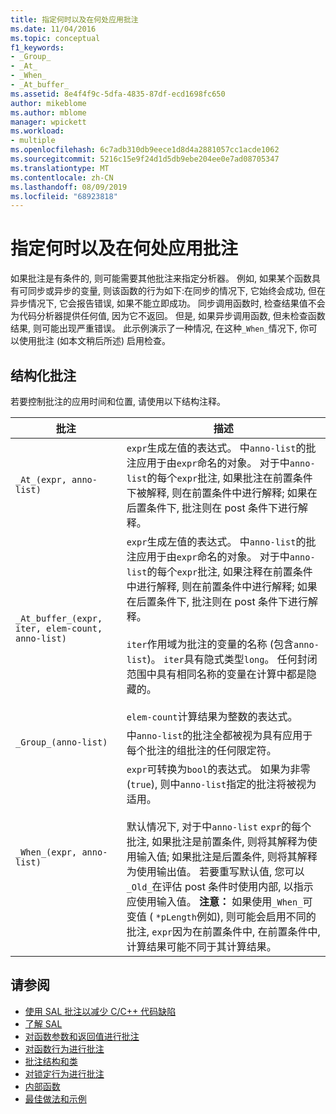 ```yaml
---
title: 指定何时以及在何处应用批注
ms.date: 11/04/2016
ms.topic: conceptual
f1_keywords:
- _Group_
- _At_
- _When_
- _At_buffer_
ms.assetid: 8e4f4f9c-5dfa-4835-87df-ecd1698fc650
author: mikeblome
ms.author: mblome
manager: wpickett
ms.workload:
- multiple
ms.openlocfilehash: 6c7adb310db9eece1d8d4a2881057cc1acde1062
ms.sourcegitcommit: 5216c15e9f24d1d5db9ebe204ee0e7ad08705347
ms.translationtype: MT
ms.contentlocale: zh-CN
ms.lasthandoff: 08/09/2019
ms.locfileid: "68923818"
---
```

# <a name="specifying-when-and-where-an-annotation-applies"></a>指定何时以及在何处应用批注
如果批注是有条件的, 则可能需要其他批注来指定分析器。  例如, 如果某个函数具有可同步或异步的变量, 则该函数的行为如下:在同步的情况下, 它始终会成功, 但在异步情况下, 它会报告错误, 如果不能立即成功。 同步调用函数时, 检查结果值不会为代码分析器提供任何值, 因为它不返回。  但是, 如果异步调用函数, 但未检查函数结果, 则可能出现严重错误。 此示例演示了一种情况, 在这种`_When_`情况下, 你可以使用批注 (如本文稍后所述) 启用检查。

## <a name="structural-annotations"></a>结构化批注
若要控制批注的应用时间和位置, 请使用以下结构注释。

|批注|描述|
|----------------|-----------------|
|`_At_(expr, anno-list)`|`expr`生成左值的表达式。 中`anno-list`的批注应用于由`expr`命名的对象。 对于中`anno-list`的每个`expr`批注, 如果批注在前置条件下被解释, 则在前置条件中进行解释; 如果在后置条件下, 批注则在 post 条件下进行解释。|
|`_At_buffer_(expr, iter, elem-count, anno-list)`|`expr`生成左值的表达式。 中`anno-list`的批注应用于由`expr`命名的对象。 对于中`anno-list`的每个`expr`批注, 如果注释在前置条件中进行解释, 则在前置条件中进行解释; 如果在后置条件下, 批注则在 post 条件下进行解释。<br /><br /> `iter`作用域为批注的变量的名称 (包含`anno-list`)。 `iter`具有隐式类型`long`。 任何封闭范围中具有相同名称的变量在计算中都是隐藏的。<br /><br /> `elem-count`计算结果为整数的表达式。|
|`_Group_(anno-list)`|中`anno-list`的批注全都被视为具有应用于每个批注的组批注的任何限定符。|
|`_When_(expr, anno-list)`|`expr`可转换为`bool`的表达式。 如果为非零 (`true`), 则中`anno-list`指定的批注将被视为适用。<br /><br /> 默认情况下, 对于中`anno-list` `expr`的每个批注, 如果批注是前置条件, 则将其解释为使用输入值; 如果批注是后置条件, 则将其解释为使用输出值。 若要重写默认值, 您可以`_Old_`在评估 post 条件时使用内部, 以指示应使用输入值。 **注意：** 如果使用`_When_`可变值 ( `*pLength`例如), 则可能会启用不同的批注, `expr`因为在前置条件中, 在前置条件中, 计算结果可能不同于其计算结果。|

## <a name="see-also"></a>请参阅

- [使用 SAL 批注以减少 C/C++ 代码缺陷](../code-quality/using-sal-annotations-to-reduce-c-cpp-code-defects.md)
- [了解 SAL](../code-quality/understanding-sal.md)
- [对函数参数和返回值进行批注](../code-quality/annotating-function-parameters-and-return-values.md)
- [对函数行为进行批注](../code-quality/annotating-function-behavior.md)
- [批注结构和类](../code-quality/annotating-structs-and-classes.md)
- [对锁定行为进行批注](../code-quality/annotating-locking-behavior.md)
- [内部函数](../code-quality/intrinsic-functions.md)
- [最佳做法和示例](../code-quality/best-practices-and-examples-sal.md)